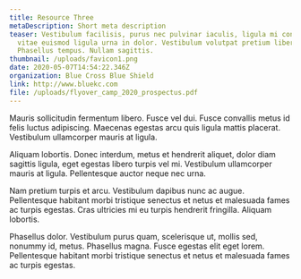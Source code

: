 ```yaml
---
title: Resource Three
metaDescription: Short meta description
teaser: Vestibulum facilisis, purus nec pulvinar iaculis, ligula mi congue nunc,
  vitae euismod ligula urna in dolor. Vestibulum volutpat pretium libero.
  Phasellus tempus. Nullam sagittis.
thumbnail: /uploads/favicon1.png
date: 2020-05-07T14:54:22.346Z
organization: Blue Cross Blue Shield
link: http://www.bluekc.com
file: /uploads/flyover_camp_2020_prospectus.pdf
---
```

Mauris sollicitudin fermentum libero. Fusce vel dui. Fusce convallis metus id felis luctus adipiscing. Maecenas egestas arcu quis ligula mattis placerat. Vestibulum ullamcorper mauris at ligula.

 Aliquam lobortis. Donec interdum, metus et hendrerit aliquet, dolor diam sagittis ligula, eget egestas libero turpis vel mi. Vestibulum ullamcorper mauris at ligula. Pellentesque auctor neque nec urna.

Nam pretium turpis et arcu. Vestibulum dapibus nunc ac augue. Pellentesque habitant morbi tristique senectus et netus et malesuada fames ac turpis egestas. Cras ultricies mi eu turpis hendrerit fringilla. Aliquam lobortis.

Phasellus dolor. Vestibulum purus quam, scelerisque ut, mollis sed, nonummy id, metus. Phasellus magna. Fusce egestas elit eget lorem. Pellentesque habitant morbi tristique senectus et netus et malesuada fames ac turpis egestas.